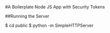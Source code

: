 #A Boilerplate Node JS App with Security Tokens

##Running the Server

$ cd public
$ python -m SimpleHTTPServer
